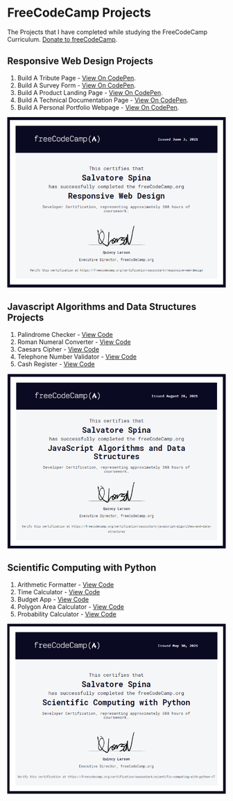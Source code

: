 # FreeCodeCamp Projects
The Projects that I have completed while studying the FreeCodeCamp Curriculum.
[Donate to freeCodeCamp](https://donate.freecodecamp.org/).

## Responsive Web Design Projects
   1. Build A Tribute Page - [View On CodePen](https://codepen.io/Sasso-Stark/full/JjWMpye/).
   2. Build A Survey Form - [View On CodePen](https://codepen.io/Sasso-Stark/full/LYWQZQp).
   3. Build A Product Landing Page - [View On CodePen](https://codepen.io/Sasso-Stark/full/gOmvwmK).
   4. Build A Technical Documentation Page - [View On CodePen](https://codepen.io/Sasso-Stark/full/abJYoaK).
   5. Build A Personal Portfolio Webpage - [View On CodePen](https://codepen.io/Sasso-Stark/full/MWpVgdO).
    
   ![Alt text](Certifications/Responsive%20Web%20Design.png?raw=true "Responsive Web Design")

## Javascript Algorithms and Data Structures Projects
   1. Palindrome Checker - [View Code](https://github.com/SassoStark/FreeCodeCamp/blob/main/JavaScript-Algorithms-and-Data-Structures/Palindrome%20Checker.js)
   2. Roman Numeral Converter - [View Code](https://github.com/SassoStark/FreeCodeCamp/blob/main/JavaScript-Algorithms-and-Data-Structures/Roman%20Number%20Converter.js) 
   3. Caesars Cipher - [View Code](https://github.com/SassoStark/FreeCodeCamp/blob/main/JavaScript-Algorithms-and-Data-Structures/Caesar%20Cipher.js)
   4. Telephone Number Validator - [View Code](https://github.com/SassoStark/FreeCodeCamp/blob/main/JavaScript-Algorithms-and-Data-Structures/Telephone%20Number%20Validator.js)
   5. Cash Register - [View Code](https://github.com/SassoStark/FreeCodeCamp/blob/main/JavaScript-Algorithms-and-Data-Structures/Cash%20Register.js)
   
   ![Alt text](Certifications/JavaScript%20Algorithms%20and%20Data%20Structures.png?raw=true "Javascript Algorithms and Data Structures")   
   
## Scientific Computing with Python
   1. Arithmetic Formatter - [View Code](https://github.com/SassoStark/FreeCodeCamp/tree/main/Scientific%20Computing%20with%20Python/Arithmetic%20Arranger)
   2. Time Calculator - [View Code](https://github.com/SassoStark/FreeCodeCamp/tree/main/Scientific%20Computing%20with%20Python/Time%20Calculator)
   3. Budget App - [View Code](https://github.com/SassoStark/FreeCodeCamp/tree/main/Scientific%20Computing%20with%20Python/Budget%20App)
   4. Polygon Area Calculator - [View Code](https://github.com/SassoStark/FreeCodeCamp/tree/main/Scientific%20Computing%20with%20Python/Shape%20Calculator)
   5. Probability Calculator - [View Code](https://github.com/SassoStark/FreeCodeCamp/tree/main/Scientific%20Computing%20with%20Python/Probability%20Calculator)

   ![Alt text](Certifications/Scientific%20Computing%20with%20Python.png?raw=true "Scientific Computing with Python")
